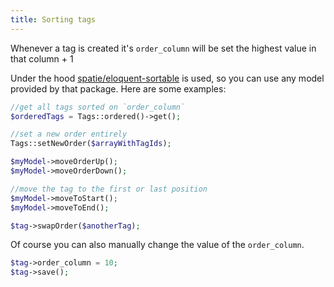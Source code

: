 ```yaml
---
title: Sorting tags
---
```


Whenever a tag is created it's `order_column` will be set the highest value in that column + 1

Under the hood [spatie/eloquent-sortable](https://github.com/spatie/eloquent-sortable) is used, so you can use any model provided by that package. Here are some examples:

```php
//get all tags sorted on `order_column`
$orderedTags = Tags::ordered()->get(); 

//set a new order entirely
Tags::setNewOrder($arrayWithTagIds);

$myModel->moveOrderUp();
$myModel->moveOrderDown();

//move the tag to the first or last position
$myModel->moveToStart();
$myModel->moveToEnd();

$tag->swapOrder($anotherTag);
```

Of course you can also manually change the value of the `order_column`.

```php
$tag->order_column = 10;
$tag->save();
```
